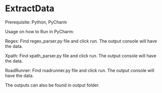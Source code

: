# ExtractData

Prerequisite:
Python, PyCharm

Usage on how to Run in PyCharm:

Regex: Find regex_parser.py file and click run. The output console will have the data.

Xpath: Find xpath_parser.py file and click run. The output console will have the data.

RoadRunner: Find roadrunner.py file and click run. The output console will have the data.

The outputs can also be found in output folder.
